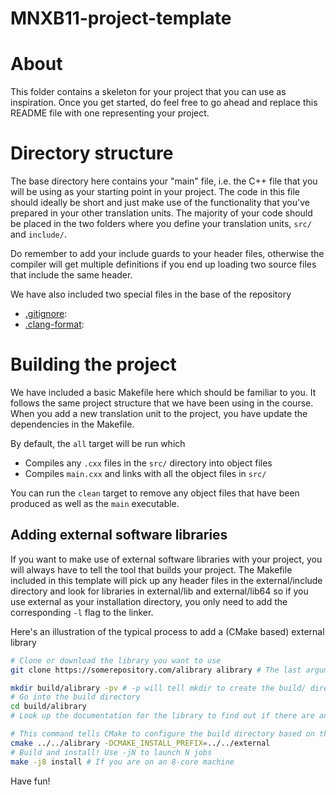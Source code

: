 # MNXB11-project-template
# About
This folder contains a skeleton for your project that you can use as
inspiration. Once you get started, do feel free to go ahead and replace this
README file with one representing your project.

# Directory structure

The base directory here contains your "main" file, i.e. the C++ file that you
will be using as your starting point in your project. The code in this file should ideally be short and just make use of the functionality that you've
prepared in your other translation units. The majority of your code should be placed in  the two folders where you define your translation units, `src/` and `include/`. 

Do remember to add your include guards to your header files, otherwise the compiler will
get multiple definitions if you end up loading two source files that include the
same header.

We have also included two special files in the base of the repository 
- [.gitignore](.gitignore): 
- [.clang-format](.clang-format): 

# Building the project

We have included a basic Makefile here which should be familiar to you. It follows the same project structure that we have been using in the course. When you add a new translation unit to the project, you have update the dependencies in the Makefile. 

By default, the `all` target will be run which 
- Compiles any `.cxx` files in the `src/` directory into object files 
- Compiles `main.cxx` and links with all the object files in `src/`

You can run the `clean` target to remove any object files that have been produced as well as the `main` executable.

## Adding external software libraries

If you want to make use of external software libraries with your project, you
will always have to tell the tool that builds your project. The Makefile included in this template will pick up any header files in the external/include directory and look for libraries in external/lib and external/lib64 so if you use external as your installation directory, you only need to add the corresponding `-l` flag to the linker.

Here's an illustration of the typical process to add a (CMake based) external library
``` sh
# Clone or download the library you want to use 
git clone https://somerepository.com/alibrary alibrary # The last argument determines what the directory will be called

mkdir build/alibrary -pv # -p will tell mkdir to create the build/ directory if it doesn't already exist 
# Go into the build directory
cd build/alibrary 
# Look up the documentation for the library to find out if there are any additional flags you need for CMake 

# This command tells CMake to configure the build directory based on the source code in the ../../alibrary folder and to install the resulting headers and library files into ../../external
cmake ../../alibrary -DCMAKE_INSTALL_PREFIX=../../external 
# Build and install! Use -jN to launch N jobs
make -j8 install # If you are on an 8-core machine
```


Have fun!
